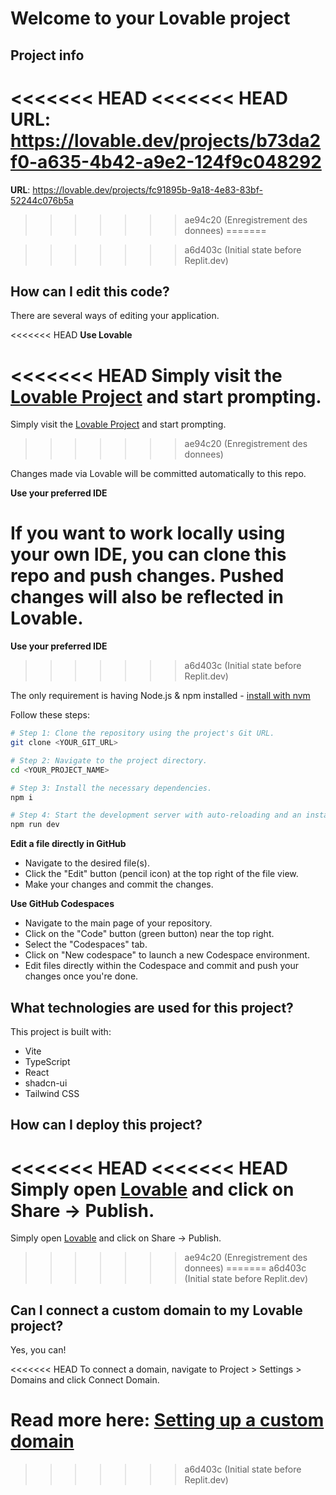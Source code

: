 # Welcome to your Lovable project

## Project info

<<<<<<< HEAD
<<<<<<< HEAD
**URL**: https://lovable.dev/projects/b73da2f0-a635-4b42-a9e2-124f9c048292
=======
**URL**: https://lovable.dev/projects/fc91895b-9a18-4e83-83bf-52244c076b5a
>>>>>>> ae94c20 (Enregistrement des donnees)
=======

>>>>>>> a6d403c (Initial state before Replit.dev)

## How can I edit this code?

There are several ways of editing your application.

<<<<<<< HEAD
**Use Lovable**

<<<<<<< HEAD
Simply visit the [Lovable Project](https://lovable.dev/projects/b73da2f0-a635-4b42-a9e2-124f9c048292) and start prompting.
=======
Simply visit the [Lovable Project](https://lovable.dev/projects/fc91895b-9a18-4e83-83bf-52244c076b5a) and start prompting.
>>>>>>> ae94c20 (Enregistrement des donnees)

Changes made via Lovable will be committed automatically to this repo.

**Use your preferred IDE**

If you want to work locally using your own IDE, you can clone this repo and push changes. Pushed changes will also be reflected in Lovable.
=======

**Use your preferred IDE**

>>>>>>> a6d403c (Initial state before Replit.dev)

The only requirement is having Node.js & npm installed - [install with nvm](https://github.com/nvm-sh/nvm#installing-and-updating)

Follow these steps:

```sh
# Step 1: Clone the repository using the project's Git URL.
git clone <YOUR_GIT_URL>

# Step 2: Navigate to the project directory.
cd <YOUR_PROJECT_NAME>

# Step 3: Install the necessary dependencies.
npm i

# Step 4: Start the development server with auto-reloading and an instant preview.
npm run dev
```

**Edit a file directly in GitHub**

- Navigate to the desired file(s).
- Click the "Edit" button (pencil icon) at the top right of the file view.
- Make your changes and commit the changes.

**Use GitHub Codespaces**

- Navigate to the main page of your repository.
- Click on the "Code" button (green button) near the top right.
- Select the "Codespaces" tab.
- Click on "New codespace" to launch a new Codespace environment.
- Edit files directly within the Codespace and commit and push your changes once you're done.

## What technologies are used for this project?

This project is built with:

- Vite
- TypeScript
- React
- shadcn-ui
- Tailwind CSS

## How can I deploy this project?

<<<<<<< HEAD
<<<<<<< HEAD
Simply open [Lovable](https://lovable.dev/projects/b73da2f0-a635-4b42-a9e2-124f9c048292) and click on Share -> Publish.
=======
Simply open [Lovable](https://lovable.dev/projects/fc91895b-9a18-4e83-83bf-52244c076b5a) and click on Share -> Publish.
>>>>>>> ae94c20 (Enregistrement des donnees)
=======
>>>>>>> a6d403c (Initial state before Replit.dev)

## Can I connect a custom domain to my Lovable project?

Yes, you can!

<<<<<<< HEAD
To connect a domain, navigate to Project > Settings > Domains and click Connect Domain.

Read more here: [Setting up a custom domain](https://docs.lovable.dev/tips-tricks/custom-domain#step-by-step-guide)
=======
>>>>>>> a6d403c (Initial state before Replit.dev)
